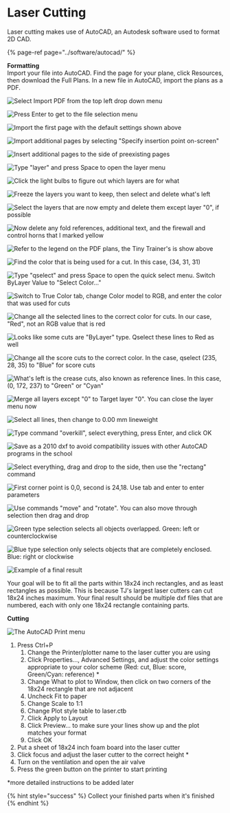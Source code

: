 # Laser Cutting

Laser cutting makes use of AutoCAD, an Autodesk software used to format 2D CAD.

{% page-ref page="../software/autocad/" %}



**Formatting**  
Import your file into AutoCAD. Find the page for your plane, click Resources, then download the Full Plans. In a new file in AutoCAD, import the plans as a PDF.

![Select Import PDF from the top left drop down menu](../.gitbook/assets/image%20%2810%29.png)

![Press Enter to get to the file selection menu](../.gitbook/assets/image%20%287%29.png)

![Import the first page with the default settings shown above](../.gitbook/assets/image%20%2831%29.png)

![Import additional pages by selecting &quot;Specify insertion point on-screen&quot;](../.gitbook/assets/image%20%2818%29.png)

![Insert additional pages to the side of preexisting pages](../.gitbook/assets/image%20%2829%29.png)

![Type &quot;layer&quot; and press Space to open the layer menu](../.gitbook/assets/image%20%2814%29.png)

![Click the light bulbs to figure out which layers are for what](../.gitbook/assets/image%20%289%29.png)

![Freeze the layers you want to keep, then select and delete what&apos;s left](../.gitbook/assets/image%20%2816%29.png)

![Select the layers that are now empty and delete them except layer &quot;0&quot;, if possible](../.gitbook/assets/image%20%2817%29.png)

![Now delete any fold references, additional text, and the firewall and control horns that I marked yellow](../.gitbook/assets/image%20%285%29.png)

![Refer to the legend on the PDF plans, the Tiny Trainer&apos;s is show above](../.gitbook/assets/image%20%288%29.png)

![Find the color that is being used for a cut. In this case, \(34, 31, 31\)](../.gitbook/assets/image%20%2833%29.png)

![Type &quot;qselect&quot; and press Space to open the quick select menu. Switch ByLayer Value to &quot;Select Color...&quot;](../.gitbook/assets/image%20%2828%29.png)

![Switch to True Color tab, change Color model to RGB, and enter the color that was used for cuts](../.gitbook/assets/image%20%2821%29.png)

![Change all the selected lines to the correct color for cuts. In our case, &quot;Red&quot;, not an RGB value that is red](../.gitbook/assets/image%20%2825%29.png)

![Looks like some cuts are &quot;ByLayer&quot; type. Qselect these lines to Red as well](../.gitbook/assets/image%20%2819%29.png)

![Change all the score cuts to the correct color. In the case, qselect \(235, 28, 35\) to &quot;Blue&quot; for score cuts](../.gitbook/assets/image%20%2834%29.png)

![What&apos;s left is the crease cuts, also known as reference lines. In this case, \(0, 172, 237\) to &quot;Green&quot; or &quot;Cyan&quot;](../.gitbook/assets/image%20%2826%29.png)

![Merge all layers except &quot;0&quot; to Target layer &quot;0&quot;. You can close the layer menu now](../.gitbook/assets/image%20%2830%29.png)

![Select all lines, then change to 0.00 mm lineweight](../.gitbook/assets/image%20%286%29.png)

![Type command &quot;overkill&quot;, select everything, press Enter, and click OK](../.gitbook/assets/image%20%2820%29.png)

![Save as a 2010 dxf to avoid compatibility issues with other AutoCAD programs in the school](../.gitbook/assets/image%20%2812%29.png)

![Select everything, drag and drop to the side, then use the &quot;rectang&quot; command](../.gitbook/assets/image%20%2824%29.png)

![First corner point is 0,0, second is 24,18. Use tab and enter to enter parameters](../.gitbook/assets/image%20%2811%29.png)

![Use commands &quot;move&quot; and &quot;rotate&quot;. You can also move through selection then drag and drop](../.gitbook/assets/image%20%2827%29.png)

![Green type selection selects all objects overlapped. Green: left or counterclockwise](../.gitbook/assets/image%20%284%29.png)

![Blue type selection only selects objects that are completely enclosed. Blue: right or clockwise](../.gitbook/assets/image%20%2822%29.png)

![Example of a final result](../.gitbook/assets/image%20%2823%29.png)

Your goal will be to fit all the parts within 18x24 inch rectangles, and as least rectangles as possible. This is because TJ's largest laser cutters can cut 18x24 inches maximum. Your final result should be multiple dxf files that are numbered, each with only one 18x24 rectangle containing parts.  
  
**Cutting**

![The AutoCAD Print menu](../.gitbook/assets/autocadprint.JPG)

1. Press Ctrl+P
   1. Change the Printer/plotter name to the laser cutter you are using
   2. Click Properties..., Advanced Settings, and adjust the color settings appropriate to your color scheme \(Red: cut, Blue: score, Green/Cyan: reference\) \*
   3. Change What to plot to Window, then click on two corners of the 18x24 rectangle that are not adjacent
   4. Uncheck Fit to paper
   5. Change Scale to 1:1
   6. Change Plot style table to laser.ctb
   7. Click Apply to Layout
   8. Click Preview... to make sure your lines show up and the plot matches your format
   9. Click OK
2. Put a sheet of 18x24 inch foam board into the laser cutter
3. Click focus and adjust the laser cutter to the correct height \*
4. Turn on the ventilation and open the air valve
5. Press the green button on the printer to start printing

\*more detailed instructions to be added later

{% hint style="success" %}
Collect your finished parts when it's finished
{% endhint %}

